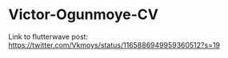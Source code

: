 # Victor-Ogunmoye-CV

Link to flutterwave post: https://twitter.com/Vkmoys/status/1165886949959360512?s=19

